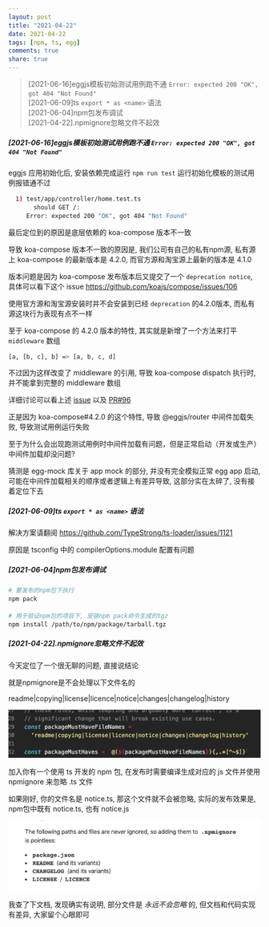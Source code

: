 ```yaml
---
layout: post
title: "2021-04-22"
date: 2021-04-22
tags: [npm, ts, egg]
comments: true
share: true
---
```


> [2021-06-16]eggjs模板初始测试用例跑不通 `Error: expected 200 "OK", got 404 "Not Found"`<br>
> [2021-06-09]ts `export * as <name>` 语法<br>
> [2021-06-04]npm包发布调试<br>
> [2021-04-22].npmignore忽略文件不起效<br>

##### [2021-06-16]eggjs模板初始测试用例跑不通 `Error: expected 200 "OK", got 404 "Not Found"`

eggjs 应用初始化后, 安装依赖完成运行 `npm run test` 运行初始化模板的测试用例报错通不过

```bash
  1) test/app/controller/home.test.ts
       should GET /:
     Error: expected 200 "OK", got 404 "Not Found"
```

最后定位到的原因是底层依赖的 koa-compose 版本不一致

导致 koa-compose 版本不一致的原因是, 我们公司有自己的私有npm源, 私有源上 koa-compose 的最新版本是 4.2.0, 而官方源和淘宝源上最新的版本是 4.1.0

版本问题是因为 koa-compose 发布版本后又提交了一个 `deprecation notice`, 具体可以看下这个 issue https://github.com/koajs/compose/issues/106

使用官方源和淘宝源安装时并不会安装到已经 `deprecation` 的4.2.0版本, 而私有源这块行为表现有点不一样

至于 koa-compose 的 4.2.0 版本的特性, 其实就是新增了一个方法来打平 `middleware` 数组

```bash
[a, [b, c], b] => [a, b, c, d]
```

不过因为这样改变了 middleware 的引用, 导致 koa-compose dispatch 执行时, 并不能拿到完整的 middleware 数组

详细讨论可以看上述 [issue](https://github.com/koajs/compose/issues/106) 以及 [PR#96](https://github.com/koajs/compose/pull/96)

正是因为 koa-compose#4.2.0 的这个特性, 导致 @eggjs/router 中间件加载失败, 导致测试用例运行失败

至于为什么会出现跑测试用例时中间件加载有问题，但是正常启动（开发或生产）中间件加载却没问题?

猜测是 egg-mock 库关于 app mock 的部分, 并没有完全模拟正常 egg app 启动, 可能在中间件加载相关的顺序或者逻辑上有差异导致, 这部分实在太碎了, 没有接着定位下去

##### [2021-06-09]ts `export * as <name>` 语法

解决方案请翻阅 https://github.com/TypeStrong/ts-loader/issues/1121

原因是 tsconfig 中的 compilerOptions.module 配置有问题

##### [2021-06-04]npm包发布调试

```bash
# 要发布的npm包下执行
npm pack

# 用于验证npm包的项目下, 安装npm pack命令生成的tgz
npm install /path/to/npm/package/tarball.tgz
```

##### [2021-04-22].npmignore忽略文件不起效

今天定位了一个很无聊的问题, 直接说结论

就是npmignore是不会处理以下文件名的

readme|copying|license|licence|notice|changes|changelog|history

![ignore](/images/2021-04/1.png)

加入你有一个使用 ts 开发的 npm 包, 在发布时需要编译生成对应的 js 文件并使用 npmignore 来忽略 .ts 文件

如果刚好, 你的文件名是 notice.ts, 那这个文件就不会被忽略, 实际的发布效果是, npm包中既有 notice.ts, 也有 notice.js

![ignore](/images/2021-04/2.png)

我查了下文档, 发现确实有说明, 部分文件是 *永远不会忽略* 的, 但文档和代码实现有差异, 大家留个心眼即可
